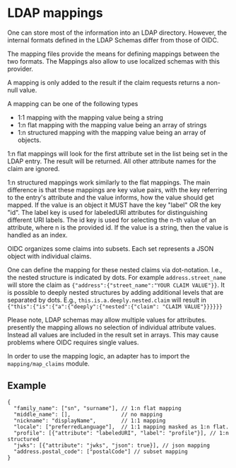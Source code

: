 # LDAP mappings

One can store most of the information into an LDAP directory. However, the
internal formats defined in the LDAP Schemas differ from those of OIDC.

The mapping files provide the means for defining mappings between the two
formats. The Mappings also allow to use localized schemas with this provider.

A mapping is only added to the result if the claim requests returns a
non-null value.

A mapping can be one of the following types
-   1:1 mapping with the mapping value being a string
-   1:n flat mapping with the mapping value being an array of strings
-   1:n structured mapping with the mapping value being an array of
    objects.

1:n flat mappings will look for the first attribute set in the list
being set in the LDAP entry. The result will be returned. All other
attribute names for the claim are ignored.

1:n structured mappings work similarly to the flat mappings. The main
difference is that these mappings are key value pairs, with the key
referring to the entry's attribute and the value informs, how the value
should get mapped. If the value is an object it MUST have the key
"label" OR the key "id". The label key is used for labeledURI attributes
for distinguishing different URI labels. The id key is used for
selecting the n-th value of an attribute, where n is the provided id.
If the value is a string, then the value is handled as an index.

OIDC organizes some claims into subsets. Each set represents a JSON object with
individual claims.

One can define the mapping for these nested claims via dot-notation. I.e., the
nested structure is indicated by dots. For example ```address.street_name```
will store the claim as ```{"address":{"street_name":"YOUR CLAIM VALUE"}}```. It
is possible to deeply nested structures by adding additional levels that are
separated by dots. E.g., ```this.is.a.deeply.nested.claim``` will result in
```{"this":{"is":{"a":{"deeply":{"nested":{"claim": "CLAIM VALUE"}}}}}}```

Please note, LDAP schemas may allow multiple values for attributes. presently
the mapping allows no selection of individual attribute values. Instead all
values are included in the result set in arrays. This may cause problems where
OIDC requires single values.

In order to use the mapping logic, an adapter has to import the
```mapping/map_claims``` module.

## Example

```
{
  "family_name": ["sn", "surname"], // 1:n flat mapping
  "middle_name": [],                // no mapping
  "nickname": "displayName",        // 1:1 mapping
  "locale": ["preferredLanguage"],  // 1:1 mapping masked as 1:n flat.
  "profile": [{"attribute": "labeledURI", "label": "profile"}], // 1:n structured
  "jwks": [{"attribute": "jwks", "json": true}], // json mapping
  "address.postal_code": ["postalCode"] // subset mapping
}
```
